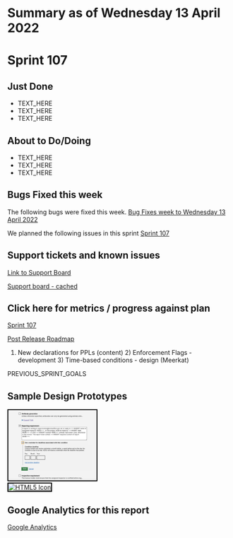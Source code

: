 # Summary as of Wednesday 13 April 2022 

# Sprint 107

## Just Done
* TEXT_HERE
* TEXT_HERE
* TEXT_HERE

## About to Do/Doing
* TEXT_HERE
* TEXT_HERE
* TEXT_HERE

## Bugs Fixed this week
The following bugs were fixed this week.
[Bug Fixes week to Wednesday 13 April 2022](graphs/bugs13042022.png)

We planned the following issues in this sprint 
[Sprint 107](graphs/sprint13042022.png)

## Support tickets and known issues
[Link to Support Board](https://collaboration.homeoffice.gov.uk/jira/secure/RapidBoard.jspa?rapidView=1717&selectedIssue=ASSB-253)

[Support board - cached](graphs/supportBoard13042022.png)

## Click here for metrics / progress against plan
[Sprint 107](graphs/progress13042022.png)

[Post Release Roadmap](graphs/roadmap13042022.png)

1) New declarations for PPLs (content) 2) Enforcement Flags - development 3) Time-based conditions - design (Meerkat)

PREVIOUS_SPRINT_GOALS

## Sample Design Prototypes
<a href="graphs/proto1_13042022.png"><img src="graphs/proto1_13042022.png" alt="HTML5 Icon" width="200" style="border:2px solid black"></a>
<br>
<a href="graphs/proto2_13042022.png"><img src="graphs/proto2_13042022.png" alt="HTML5 Icon" width="200" style="border:2px solid black"></a>
<br>


## Google Analytics for this report
[Google Analytics](graphs/GA13042022.png)

